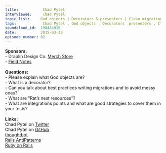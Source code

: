 ```yaml
--- 
title:           Chad Pytel 
interviewee:     Chad Pytel 
topic_list:     God objects | Decorators & presenters | Clean migrations | Rat’s nest resources | Integration points | Mocks
tags:            Chad Pytel , God objects , Decorators  presenters , Clean migrations , Rat’s nest resources , Integration points , Mocks
soundcloud_id:  198434015
date:           2015-03-30
episode_number: 82
---
```


<p class="show_notes_display"><b>Sponsors:<br></b>- Draplin Design Co. <a rel="nofollow" target="_blank" href="http://draplin.com/merch/">Merch Store</a><br>- <a rel="nofollow" target="_blank" href="http://fieldnotesbrand.com/">Field Notes</a><b><br></b><br><b>Questions:</b><br>- Please explain what God objects are?<br>- What is a decorator?<br>- Can you talk about best practices writing migrations and to avoid messy ones?<br>- What are ”Rat’s nest resources”?<br>- What are integrations points and what are good strategies to cover them in your tests?<br><br><b>Links:</b><br>Chad Pytel on <a rel="nofollow" target="_blank" href="https://twitter.com/cpytel">Twitter</a><br>Chad Pytel on <a rel="nofollow" target="_blank" href="https://github.com/cpytel">GitHub</a><br><a rel="nofollow" target="_blank" href="https://thoughtbot.com/">thoughtbot</a><br><a rel="nofollow" target="_blank" href="http://railsantipatterns.com/">Rails AntiPatterns</a><br><a rel="nofollow" target="_blank" href="http://rubyonrails.org/">Ruby on Rails</a><br></p>
